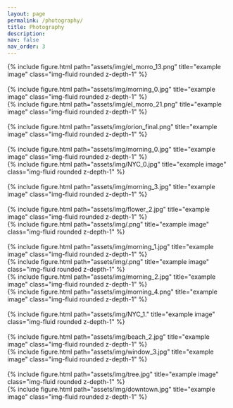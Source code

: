 ```yaml
---
layout: page
permalink: /photography/
title: Photography
description:
nav: false
nav_order: 3
---
```

<div class="row">
    <div class="col-sm mt-3 mt-md-0">
        {% include figure.html path="assets/img/el_morro_13.png" title="example image" class="img-fluid rounded z-depth-1" %}
    </div>
</div>

<br>
<div class="row">
    <div class="col-sm mt-3 mt-md-0">
        {% include figure.html path="assets/img/morning_0.jpg" title="example image" class="img-fluid rounded z-depth-1" %}
    </div>
    <div class="col-sm mt-3 mt-md-0">
        {% include figure.html path="assets/img/el_morro_21.png" title="example image" class="img-fluid rounded z-depth-1" %}
    </div>
</div>

<br>
<div class="row">
    <div class="col-sm mt-3 mt-md-0">
        {% include figure.html path="assets/img/orion_final.png" title="example image" class="img-fluid rounded z-depth-1" %}
    </div>
</div>
<br>

<div class="row">
    <div class="col-sm mt-3 mt-md-0">
        {% include figure.html path="assets/img/morning_0.jpg" title="example image" class="img-fluid rounded z-depth-1" %}
    </div>
    <div class="col-sm mt-3 mt-md-0">
        {% include figure.html path="assets/img/NYC_0.jpg" title="example image" class="img-fluid rounded z-depth-1" %}
    </div>
</div>

<br>

<div class="row">
    <div class="col-sm mt-3 mt-md-0">
        {% include figure.html path="assets/img/morning_3.jpg" title="example image" class="img-fluid rounded z-depth-1" %}
    </div>
</div>

<br>

<div class="row">
    <div class="col-sm mt-3 mt-md-0">
        {% include figure.html path="assets/img/flower_2.jpg" title="example image" class="img-fluid rounded z-depth-1" %}
    </div>
    <div class="col-sm mt-3 mt-md-0">
        {% include figure.html path="assets/img/.png" title="example image" class="img-fluid rounded z-depth-1" %}
    </div>
</div>
<br>
<div class="row">
    <div class="col-sm mt-3 mt-md-0">
        {% include figure.html path="assets/img/morning_1.jpg" title="example image" class="img-fluid rounded z-depth-1" %}
    </div>
    <div class="col-sm mt-3 mt-md-0">
        {% include figure.html path="assets/img/.png" title="example image" class="img-fluid rounded z-depth-1" %}
    </div>
</div>

<div class="row">
    <div class="col-sm mt-3 mt-md-0">
        {% include figure.html path="assets/img/morning_2.jpg" title="example image" class="img-fluid rounded z-depth-1" %}
    </div>
    <div class="col-sm mt-3 mt-md-0">
        {% include figure.html path="assets/img/morning_4.png" title="example image" class="img-fluid rounded z-depth-1" %}
    </div>
</div>

<br>

<div class="row">
    <div class="col-sm mt-3 mt-md-0">
        {% include figure.html path="assets/img/NYC_1." title="example image" class="img-fluid rounded z-depth-1" %}
    </div>
</div>

<br>

<div class="row">
    <div class="col-sm mt-3 mt-md-0">
        {% include figure.html path="assets/img/beach_2.jpg" title="example image" class="img-fluid rounded z-depth-1" %}
    </div>
    <div class="col-sm mt-3 mt-md-0">
        {% include figure.html path="assets/img/window_3.jpg" title="example image" class="img-fluid rounded z-depth-1" %}
    </div>
</div>

<br>
<div class="row">
    <div class="col-sm mt-3 mt-md-0">
        {% include figure.html path="assets/img/tree.jpg" title="example image" class="img-fluid rounded z-depth-1" %}
    </div>
    <div class="col-sm mt-3 mt-md-0">
        {% include figure.html path="assets/img/downtown.jpg" title="example image" class="img-fluid rounded z-depth-1" %}
    </div>
</div>
